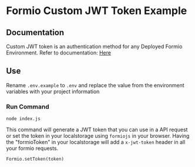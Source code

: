 # Formio Custom JWT Token Example

## Documentation

Custom JWT token is an authentication method for any Deployed Formio Environment. Refer to documentation: [Here](https://help.form.io/developers/integrations/auth#custom-jwt-authentication)

## Use

Rename `.env.example` to `.env` and replace the value from the environment variables with your project information

### Run Command 
`node index.js`

This command will generate a JWT token that you can use in a API request or set the token in your localstorage using `formiojs` in your browser.
Having the "formioToken" in your localstorage will add a `x-jwt-token` header in all your formio requests.

`Formio.setToken(token)`

